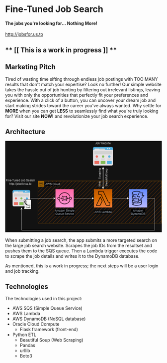 # Fine-Tuned Job Search
#### The jobs you're looking for... Nothing More!
http://jobsfor.us.to


## ** [[ **This is a work in progress** ]] **

## Marketing Pitch
Tired of wasting time sifting through endless job postings with TOO MANY results that don't match your expertise?
Look no further! Our simple website takes the hassle out of job hunting by filtering out irrelevant listings, leaving you with only the opportunities that perfectly fit your preferences and experience. 
With a click of a button, you can uncover your dream job and start making strides toward the career you've always wanted. Why settle for **__MORE__** when you can get **__LESS__** to seamlessly find what you're truly looking for? Visit our site **NOW!** and revolutionize your job search experience.

## Architecture
![Fine-Tuned Job Search diagram](https://github.com/mikewschmidt/fine-tuned-job-search/blob/master/templates/fine-tuned-job-search.drawio.png "Fine-Tuned Job Search diagram")

When submitting a job search, the app submits a more targeted search on the large job search website. Scrapes the job IDs from the resultset and pushes them to the SQS queue. Then a Lambda trigger executes the code to scrape the job details and writes it to the DynamoDB database.

As mentioned, this is a work in progress; the next steps will be a user login and job tracking.


## Technologies
The technologies used in this project:
- AWS SQS (Simple Queue Service)
- AWS Lambda
- AWS DynamoDB (NoSQL database)
- Oracle Cloud Compute
  - Flask framework (front-end)
- Python ETL
  - Beautiful Soup (Web Scraping)
  - Pandas
  - urllib
  - Boto3

